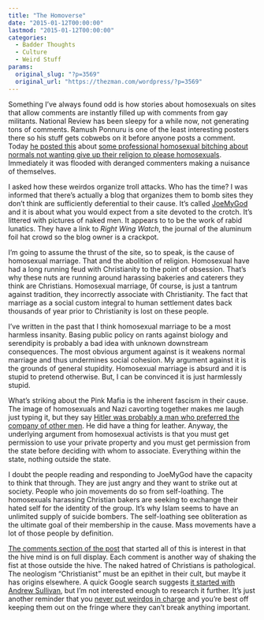 ```yaml
---
title: "The Homoverse"
date: "2015-01-12T00:00:00"
lastmod: "2015-01-12T00:00:00"
categories:
  - Badder Thoughts
  - Culture
  - Weird Stuff
params:
  original_slug: "?p=3569"
  original_url: "https://thezman.com/wordpress/?p=3569"
---
```


Something I’ve always found odd is how stories about homosexuals on
sites that allow comments are instantly filled up with comments from gay
militants. National Review has been sleepy for a while now, not
generating tons of comments. Ramush Ponnuru is one of the least
interesting posters there so his stuff gets cobwebs on it before anyone
posts a comment. Today <a
href="http://www.nationalreview.com/corner/396231/frank-bruni-vs-religious-liberty-ramesh-ponnuru#comments"
rel="noopener" target="_blank">he posted this</a> about <a
href="http://www.nytimes.com/2015/01/11/opinion/sunday/frank-bruni-religious-liberty-bigotry-and-gays.html?_r=0"
rel="noopener" target="_blank">some professional homosexual bitching
about normals not wanting give up their religion to please
homosexuals</a>. Immediately it was flooded with deranged commenters
making a nuisance of themselves.

I asked how these weirdos organize troll attacks. Who has the time? I
was informed that there’s actually a blog that organizes them to bomb
sites they don’t think are sufficiently deferential to their cause. It’s
called <a href="http://joemygod.blogspot.com/" rel="noopener"
target="_blank">JoeMyGod</a> and it is about what you would expect from
a site devoted to the crotch. It’s littered with pictures of naked men.
It appears to to be the work of rabid lunatics. They have a link to
*Right Wing Watch*, the journal of the aluminum foil hat crowd so the
blog owner is a crackpot.

I’m going to assume the thrust of the site, so to speak, is the cause of
homosexual marriage. That and the abolition of religion. Homosexual have
had a long running feud with Christianity to the point of obsession.
That’s why these nuts are running around harassing bakeries and caterers
they think are Christians. Homosexual marriage, 0f course, is just a
tantrum against tradition, they incorrectly associate with Christianity.
The fact that marriage as a social custom integral to human settlement
dates back thousands of year prior to Christianity is lost on these
people.

I’ve written in the past that I think homosexual marriage to be a most
harmless insanity. Basing public policy on rants against biology and
serendipity is probably a bad idea with unknown downstream consequences.
The most obvious argument against is it weakens normal marriage and thus
undermines social cohesion. My argument against it is the grounds of
general stupidity. Homosexual marriage is absurd and it is stupid to
pretend otherwise. But, I can be convinced it is just harmlessly stupid.

What’s striking about the Pink Mafia is the inherent fascism in their
cause. The image of homosexuals and Nazi cavorting together makes me
laugh just typing it, but they say <a
href="http://www.breitbart.com/national-security/2013/05/09/new-evidence-from-his-doctors-shows-hitler-was-gay/"
rel="noopener" target="_blank">Hitler was probably a man who preferred
the company of other men</a>. He did have a thing for leather. Anyway,
the underlying argument from homosexual activists is that you must get
permission to use your private property and you must get permission from
the state before deciding with whom to associate. Everything within the
state, nothing outside the state.

I doubt the people reading and responding to JoeMyGod have the capacity
to think that through. They are just angry and they want to strike out
at society. People who join movements do so from self-loathing. The
homosexuals harassing Christian bakers are seeking to exchange their
hated self for the identity of the group. It’s why Islam seems to have
an unlimited supply of suicide bombers. The self-loathing see
obliteration as the ultimate goal of their membership in the cause. Mass
movements have a lot of those people by definition.

<a
href="http://joemygod.blogspot.com/2015/01/national-review-attacks-self-deluded.html"
rel="noopener" target="_blank">The comments section of the post</a> that
started all of this is interest in that the hive mind is on full
display. Each comment is another way of shaking the fist at those
outside the hive. The naked hatred of Christians is pathological. The
neologism “Christianist” must be an epithet in their cult, but maybe it
has origins elsewhere. A quick Google search suggests
<a href="http://spectator.org/articles/46818/kicking-christianists"
rel="noopener" target="_blank">it started with Andrew Sullivan</a>, but
I’m not interested enough to research it further. It’s just another
reminder that you
<a href="http://thezman.com/wordpress/?p=3345" rel="noopener"
target="_blank">never put weirdos in charge</a> and you’re best off
keeping them out on the fringe where they can’t break anything
important.
